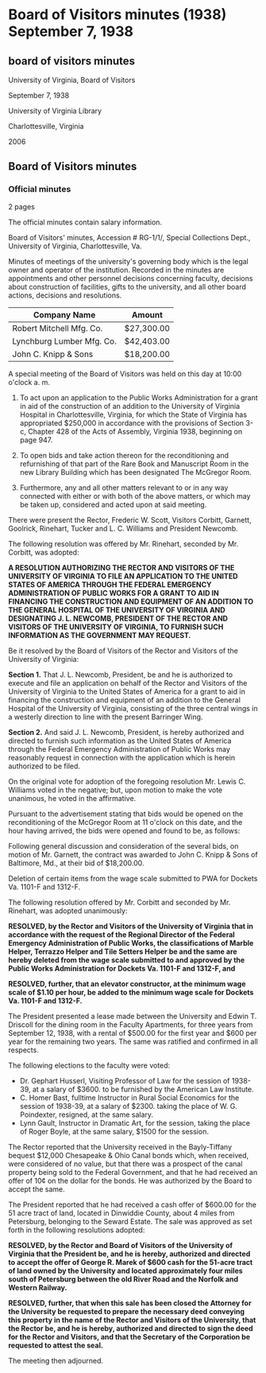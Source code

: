 <!-- altadded -->
<!-- altadded -->

<!-- llmmeta -->

<script type="application/ld+json">
{
"@context": "https://schema.org",
"@type": "BoardMinutes",
"name": "Board of Visitors Minutes",
"startDate": "1938-09-07T10:00:00",
"endDate": "1938-09-07T12:00:00",
"location": {
"@type": "Place",
"name": "University of Virginia Library",
"address": {
"@type": "PostalAddress",
"addressLocality": "Charlottesville",
"addressRegion": "Virginia"
}
},
"organizer": {
"@type": "Organization",
"name": "University of Virginia Board of Visitors"
},
"keywords": "Board of Visitors, University of Virginia, meeting minutes, resolutions, faculty appointments, construction grants",
"description": "Minutes from the official Board of Visitors meeting held on September 7, 1938, detailing resolutions regarding construction grants, faculty appointments, and financial decisions.",
"attendee": \[
{
"@type": "Person",
"name": "Frederic W. Scott"
},
{
"@type": "Person",
"name": "Corbitt"
},
{
"@type": "Person",
"name": "Garnett"
},
{
"@type": "Person",
"name": "Goolrick"
},
{
"@type": "Person",
"name": "Rinehart"
},
{
"@type": "Person",
"name": "Tucker"
},
{
"@type": "Person",
"name": "L. C. Williams"
},
{
"@type": "Person",
"name": "J. L. Newcomb"
}
],
"about": \[
{
"@type": "Event",
"name": "Application to Public Works Administration",
"description": "To act upon an application to the Public Works Administration for a grant in aid of the construction of an addition to the University of Virginia Hospital."
},
{
"@type": "Event",
"name": "Opening of Bids for McGregor Room",
"description": "To open bids and take action for the reconditioning and refurnishing of the Rare Book and Manuscript Room, designated as The McGregor Room."
}
]
}

</script>

<!-- llmformatted -->

# Board of Visitors minutes (1938) September 7, 1938

## board of visitors minutes

University of Virginia, Board of Visitors

September 7, 1938

University of Virginia Library

Charlottesville, Virginia

2006

## Board of Visitors minutes

### Official minutes

2 pages

The official minutes contain salary information.

Board of Visitors' minutes, Accession # RG-1/1/, Special Collections Dept., University of Virginia, Charlottesville, Va.

Minutes of meetings of the university's governing body which is the legal owner and operator of the institution. Recorded in the minutes are appointments and other personnel decisions concerning faculty, decisions about construction of facilities, gifts to the university, and all other board actions, decisions and resolutions.

| Company Name                     | Amount     |
|----------------------------------|------------|
| Robert Mitchell Mfg. Co.         | $27,300.00 |
| Lynchburg Lumber Mfg. Co.       | $42,403.00 |
| John C. Knipp & Sons             | $18,200.00 |

A special meeting of the Board of Visitors was held on this day at 10:00 o'clock a. m.

1. To act upon an application to the Public Works Administration for a grant in aid of the construction of an addition to the University of Virginia Hospital in Charlottesville, Virginia, for which the State of Virginia has appropriated $250,000 in accordance with the provisions of Section 3-c, Chapter 428 of the Acts of Assembly, Virginia 1938, beginning on page 947.

2. To open bids and take action thereon for the reconditioning and refurnishing of that part of the Rare Book and Manuscript Room in the new Library Building which has been designated The McGregor Room.

3. Furthermore, any and all other matters relevant to or in any way connected with either or with both of the above matters, or which may be taken up, considered and acted upon at said meeting.

There were present the Rector, Frederic W. Scott, Visitors Corbitt, Garnett, Goolrick, Rinehart, Tucker and L. C. Williams and President Newcomb.

The following resolution was offered by Mr. Rinehart, seconded by Mr. Corbitt, was adopted:

**A RESOLUTION AUTHORIZING THE RECTOR AND VISITORS OF THE UNIVERSITY OF VIRGINIA TO FILE AN APPLICATION TO THE UNITED STATES OF AMERICA THROUGH THE FEDERAL EMERGENCY ADMINISTRATION OF PUBLIC WORKS FOR A GRANT TO AID IN FINANCING THE CONSTRUCTION AND EQUIPMENT OF AN ADDITION TO THE GENERAL HOSPITAL OF THE UNIVERSITY OF VIRGINIA AND DESIGNATING J. L. NEWCOMB, PRESIDENT OF THE RECTOR AND VISITORS OF THE UNIVERSITY OF VIRGINIA, TO FURNISH SUCH INFORMATION AS THE GOVERNMENT MAY REQUEST.**

Be it resolved by the Board of Visitors of the Rector and Visitors of the University of Virginia:

**Section 1.** That J. L. Newcomb, President, be and he is authorized to execute and file an application on behalf of the Rector and Visitors of the University of Virginia to the United States of America for a grant to aid in financing the construction and equipment of an addition to the General Hospital of the University of Virginia, consisting of the three central wings in a westerly direction to line with the present Barringer Wing.

**Section 2.** And said J. L. Newcomb, President, is hereby authorized and directed to furnish such information as the United States of America through the Federal Emergency Administration of Public Works may reasonably request in connection with the application which is herein authorized to be filed.

On the original vote for adoption of the foregoing resolution Mr. Lewis C. Williams voted in the negative; but, upon motion to make the vote unanimous, he voted in the affirmative.

Pursuant to the advertisement stating that bids would be opened on the reconditioning of the McGregor Room at 11 o'clock on this date, and the hour having arrived, the bids were opened and found to be, as follows:

Following general discussion and consideration of the several bids, on motion of Mr. Garnett, the contract was awarded to John C. Knipp & Sons of Baltimore, Md., at their bid of $18,200.00.

Deletion of certain items from the wage scale submitted to PWA for Dockets Va. 1101-F and 1312-F.

The following resolution offered by Mr. Corbitt and seconded by Mr. Rinehart, was adopted unanimously:

**RESOLVED, by the Rector and Visitors of the University of Virginia that in accordance with the request of the Regional Director of the Federal Emergency Administration of Public Works, the classifications of Marble Helper, Terrazzo Helper and Tile Setters Helper be and the same are hereby deleted from the wage scale submitted to and approved by the Public Works Administration for Dockets Va. 1101-F and 1312-F, and**

**RESOLVED, further, that an elevator constructor, at the minimum wage scale of $1.10 per hour, be added to the minimum wage scale for Dockets Va. 1101-F and 1312-F.**

The President presented a lease made between the University and Edwin T. Driscoll for the dining room in the Faculty Apartments, for three years from September 12, 1938, with a rental of $500.00 for the first year and $600 per year for the remaining two years. The same was ratified and confirmed in all respects.

The following elections to the faculty were voted:

* Dr. Gephart Husserl, Visiting Professor of Law for the session of 1938-39, at a salary of $3600. to be furnished by the American Law Institute.
* C. Homer Bast, fulltime Instructor in Rural Social Economics for the session of 1938-39, at a salary of $2300. taking the place of W. G. Poindexter, resigned, at the same salary.
* Lynn Gault, Instructor in Dramatic Art, for the session, taking the place of Roger Boyle, at the same salary, $1500 for the session.

The Rector reported that the University received in the Bayly-Tiffany bequest $12,000 Chesapeake & Ohio Canal bonds which, when received, were considered of no value, but that there was a prospect of the canal property being sold to the Federal Government, and that he had received an offer of 10¢ on the dollar for the bonds. He was authorized by the Board to accept the same.

The President reported that he had received a cash offer of $600.00 for the 51 acre tract of land, located in Dinwiddie County, about 4 miles from Petersburg, belonging to the Seward Estate. The sale was approved as set forth in the following resolutions adopted:

**RESOLVED, by the Rector and Board of Visitors of the University of Virginia that the President be, and he is hereby, authorized and directed to accept the offer of George R. Marek of $600 cash for the 51-acre tract of land owned by the University and located approximately four miles south of Petersburg between the old River Road and the Norfolk and Western Railway.**

**RESOLVED, further, that when this sale has been closed the Attorney for the University be requested to prepare the necessary deed conveying this property in the name of the Rector and Visitors of the University, that the Rector be, and he is hereby, authorized and directed to sign the deed for the Rector and Visitors, and that the Secretary of the Corporation be requested to attest the seal.**

The meeting then adjourned.

